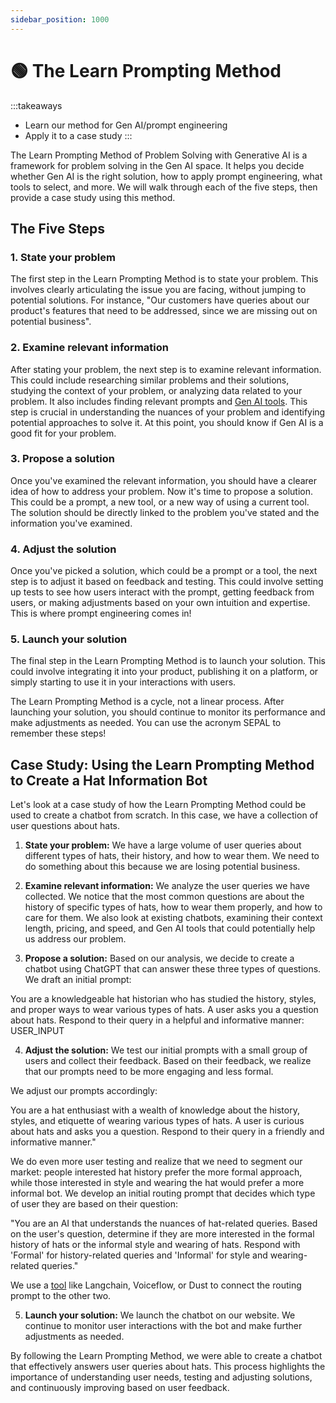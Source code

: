 ```yaml
---
sidebar_position: 1000
---
```


# 🟢 The Learn Prompting Method

:::takeaways
- Learn our method for Gen AI/prompt engineering
- Apply it to a case study
:::

The Learn Prompting Method of Problem Solving with Generative AI is a framework for problem solving in the Gen AI space. It helps you decide whether Gen AI is the right solution, how to apply prompt engineering, what tools to select, and more.
We will walk through each of the five steps, then provide a case study using this method.

## The Five Steps

### 1. State your problem

The first step in the Learn Prompting Method is to state your problem. This involves clearly articulating the issue you are facing, without jumping to potential solutions. For instance, "Our customers have queries about our product's features that need to be addressed, since we are missing out on potential business".

### 2. Examine relevant information

After stating your problem, the next step is to examine relevant information. This could include researching similar problems and their solutions, studying the context of your problem, or analyzing data related to your problem. It also includes finding relevant prompts and [Gen AI tools](https://learnprompting.org/docs/category/-tooling). This step is crucial in understanding the nuances of your problem and identifying potential approaches to solve it. At this point, you should know if Gen AI is a good fit for your problem.

### 3. Propose a solution

Once you've examined the relevant information, you should have a clearer idea of how to address your problem. Now it's time to propose a solution. This could be a prompt, a new tool, or a new way of using a current tool. The solution should be directly linked to the problem you've stated and the information you've examined.

### 4. Adjust the solution

Once you've picked a solution, which could be a prompt or a tool, the next step is to adjust it based on feedback and testing. This could involve setting up tests to see how users interact with the prompt, getting feedback from users, or making adjustments based on your own intuition and expertise. This is where prompt engineering comes in!

### 5. Launch your solution

The final step in the Learn Prompting Method is to launch your solution. This could involve integrating it into your product, publishing it on a platform, or simply starting to use it in your interactions with users. 

The Learn Prompting Method is a cycle, not a linear process. After launching your solution, you should continue to monitor its performance and make adjustments as needed. You can use the acronym SEPAL to remember these steps!

## Case Study: Using the Learn Prompting Method to Create a Hat Information Bot

Let's look at a case study of how the Learn Prompting Method could be used to create a chatbot from scratch. In this case, we have a collection of user questions about hats.

1. **State your problem:** We have a large volume of user queries about different types of hats, their history, and how to wear them. We need to do something about this because we are losing potential business.

2. **Examine relevant information:** We analyze the user queries we have collected. We notice that the most common questions are about the history of specific types of hats, how to wear them properly, and how to care for them. We also look at existing chatbots, examining their context length, pricing, and speed, and Gen AI tools that could potentially help us address our problem.

3. **Propose a solution:** Based on our analysis, we decide to create a chatbot using ChatGPT that can answer these three types of questions. We draft an initial prompt: 

<AIInput>
You are a knowledgeable hat historian who has studied the history, styles, and proper ways to wear various types of hats. A user asks you a question about hats. Respond to their query in a helpful and informative manner: USER_INPUT
</AIInput>

4. **Adjust the solution:** We test our initial prompts with a small group of users and collect their feedback. Based on their feedback, we realize that our prompts need to be more engaging and less formal. 

We adjust our prompts accordingly:

<AIInput>
You are a hat enthusiast with a wealth of knowledge about the history, styles, and etiquette of wearing various types of hats. A user is curious about hats and asks you a question. Respond to their query in a friendly and informative manner."
</AIInput>

We do even more user testing and realize that we need to segment our market: people interested hat history prefer the more formal approach, while those interested in style and wearing the hat would prefer a more informal bot. We develop an initial routing prompt that decides which type of user they are based on their question:

<AIInput>
"You are an AI that understands the nuances of hat-related queries. Based on the user's question, determine if they are more interested in the formal history of hats or the informal style and wearing of hats. Respond with 'Formal' for history-related queries and 'Informal' for style and wearing-related queries."
</AIInput>

We use a [tool](https://learnprompting.org/docs/category/-tooling) like Langchain, Voiceflow, or Dust to connect the routing prompt to the other two.

5. **Launch your solution:** We launch the chatbot on our website. We continue to monitor user interactions with the bot and make further adjustments as needed.

By following the Learn Prompting Method, we were able to create a chatbot that effectively answers user queries about hats. This process highlights the importance of understanding user needs, testing and adjusting solutions, and continuously improving based on user feedback.